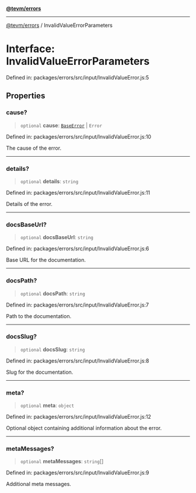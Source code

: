[**@tevm/errors**](../README.md)

***

[@tevm/errors](../globals.md) / InvalidValueErrorParameters

# Interface: InvalidValueErrorParameters

Defined in: packages/errors/src/input/InvalidValueError.js:5

## Properties

### cause?

> `optional` **cause**: [`BaseError`](../classes/BaseError.md) \| `Error`

Defined in: packages/errors/src/input/InvalidValueError.js:10

The cause of the error.

***

### details?

> `optional` **details**: `string`

Defined in: packages/errors/src/input/InvalidValueError.js:11

Details of the error.

***

### docsBaseUrl?

> `optional` **docsBaseUrl**: `string`

Defined in: packages/errors/src/input/InvalidValueError.js:6

Base URL for the documentation.

***

### docsPath?

> `optional` **docsPath**: `string`

Defined in: packages/errors/src/input/InvalidValueError.js:7

Path to the documentation.

***

### docsSlug?

> `optional` **docsSlug**: `string`

Defined in: packages/errors/src/input/InvalidValueError.js:8

Slug for the documentation.

***

### meta?

> `optional` **meta**: `object`

Defined in: packages/errors/src/input/InvalidValueError.js:12

Optional object containing additional information about the error.

***

### metaMessages?

> `optional` **metaMessages**: `string`[]

Defined in: packages/errors/src/input/InvalidValueError.js:9

Additional meta messages.

